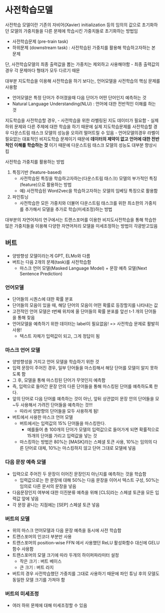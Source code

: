 # 사전학습모델
사전학습 모델이란 기존의 자비어(Xavier) initialization 등의 임의의 값으로 초기화하던 모델의 가중치들을 다른 문제에 학습시킨 가중치들로 초기화하는 방법임
- 사전학습문제 (pre-train task)
- 하위문제 (downstream task) : 사전학습된 가중치를 활용해 학습하고자하는 본 문제 

단, 사전학습모델의 최종 출력값을 뽑는 가중치는 제외하고 사용해야함 
    - 최종 출력값의 경우 각 문제마다 형태가 모두 다르기 때문

대부분 지도학습을 이용해 사전학습을 하기 보다는, 언어모델을 사전학습의 핵심 문제를 사용함
- 언어모델은 특정 단어가 주어졌을때 다음 단어가 어떤 단어인지 예측하는 것
- Natural Language Understanding(NLU) : 언어에 대한 전반적인 이해를 하는 것

지도학습을 사전학습할 경우, 
    - 사전학습을 위한 라벨링된 지도 데이터가 필요함 
    - 실제 하위 문제와 다른 주제에 대한 학습을 하기 때문에 실제 지도학습문제를 사전학습할 경우 다운스트림 태스크 모델의 성능을 오히려 떨어트릴 수 있음 
    - 언어모델의경우 라벨이 필요없는 대표적인 비지도학습 문제이기 때문에 __데이터의 제약이 없고__ __언어에 대한 전반적인 이해를 학습하는 것__ 이기 때문에 다운스트림 태스크 모델의 성능도 대부분 향상시킴

사전학습 가중치를 활용하는 방법
1. 특징기반 (feature-based)
    - 사전학습된 특징을 학습하고자하는(다운스트림 태스크) 모델의 부가적인 특징(feature)으로 활용하는 방법
    - 예) 사전학습된 Word2vec을 학습하고자하는 모델의 임베딩 특징으로 활용함
2. 파인튜닝
    - 사전학습한 모든 가중치와 더불어 다운스트림 태스크를 위한 최소한의 가중치를 추가해서 모델을 추가로 학습(미세조정)하는 방법


대부분의 자연어처리 연구에서는 트랜스포머를 이용한 비지도사전학습을 통해 학습한 많은 가중치들을 이용해 다양한 자연어처리 모델을 미세조정하는 방법이 각광받고있음


## 버트
- 양방향성 모델이라는게 GPT, ELMo와 다름
- 버트는 다음 2개의 문제(task)를 사전학습함 
    - 마스크 언어 모델(Masked Language Model) + 문장 예측 모델(Next Sentence Prediction)

### 언어모델
- 단어들의 시퀀스에 대한 확률 분포
- 단어들의 모음이 있을 때, 해당 단어의 모음이 어떤 확률로 등장할지를 나타내는 값
- 고전적인 언어 모델은 t번째 위치에 올 단어들의 확률 분포를 앞선 t-1 개의 단어들을 통해 찾음
- 언어모델을 예측하기 위한 데이터는 label이 필요없음! => 사전학습 문제로 활발히 사용!
    - 텍스트 자체가 입력값이 되고, 그게 정답이 됨

### 마스크 언어 모델
- 양방향성을 가지고 언어 모델을 학습하기 위한 것
- 입력 문장이 주어진 경우, 일부 단어들을 마스킹해서 해당 단어를 모델이 알지 못하도록 함
- 그 후, 모델을 통해 마스킹된 단어가 무엇인지 예측함
- 즉, 입력으로 들어간 문장 안의 다른 단어들을 통해 마스킹된 단어를 예측하도록 한다. 
- 앞의 단어로 다음 단어를 예측하는 것이 아닌, 앞뒤 상관없이 문장 안의 단어들을 모~두 사용해서 가려진 단어들을 예측하는 것!!!
    - 따라서 양방향의 단어들을 모두 사용하게 됨!
- 버트에서 사용한 마스크 언어 모델
    - 버트에서는 입력값의 15% 단어들을 마스킹한다.
        - 예를들어 총 100개의 단어가 모델의 입력값으로 들어가게 되면 확률적으로 15개의 단어를 가리고 입력값을 넣는 것
    - 마스킹하는 방법은 80%는 [MASK]라는 스페셜 토큰 사용, 10%는 임의의 다른 단어로 대체, 10%는 마스킹하지 않고 단어 그대로 모델에 넣음

### 다음 문장 예측 모델
- 입력으로 주어진 두 문장이 이어진 문장인지 아닌지를 예측하는 것을 학습함
    - 입력값으로는 한 문장에 대해 50%는 다음 문장을 이어서 텍스트 구성, 50%는 임의로 다른 문서의 문장을 넣음
- 다음문장인지 여부에 대한 이진분류 예측을 위해 [CLS]라는 스페셜 토큰을 모든 입력값 앞에 넣음
- 각 문장 끝나는 지점에는 [SEP] 스페셜 토큰 넣음

### 버트의 모델
- 위의 마스크 언어모델과 다음 문장 예측을 동시에 사전 학습함
- 트랜스포머의 인코더 부분만 사용
- 트랜스포머의 position-wise FFN 에서 사용했던 ReLU 활성화함수 대신에 GELU 함수 사용함
- 트랜스포머의 모델 크기에 따라 두개의 하이퍼파라미터 설정
    - 작은 크기 : 버트 베이스
    - 큰 크기 : 버트 라지
- 버트의 경우 사전학습했던 가중치를 그대로 사용하기 때문에 파인 튜닝 후의 모델도 동일한 모델 크기를 가져야 함

### 버트의 미세조정
- 여러 하위 문제에 대해 미세조정할 수 있음


